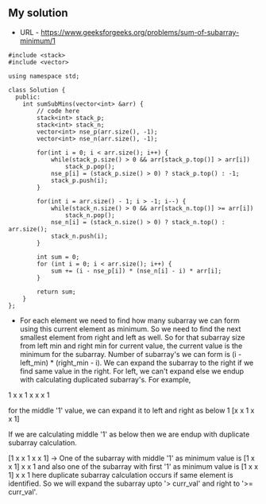 ## My solution

- URL - https://www.geeksforgeeks.org/problems/sum-of-subarray-minimum/1

```
#include <stack>
#include <vector>

using namespace std;

class Solution {
  public:
    int sumSubMins(vector<int> &arr) {
        // code here
        stack<int> stack_p;
        stack<int> stack_n;
        vector<int> nse_p(arr.size(), -1);
        vector<int> nse_n(arr.size(), -1);

        for(int i = 0; i < arr.size(); i++) {
            while(stack_p.size() > 0 && arr[stack_p.top()] > arr[i])
                stack_p.pop();
            nse_p[i] = (stack_p.size() > 0) ? stack_p.top() : -1;
            stack_p.push(i);
        }

        for(int i = arr.size() - 1; i > -1; i--) {
            while(stack_n.size() > 0 && arr[stack_n.top()] >= arr[i])
                stack_n.pop();
            nse_n[i] = (stack_n.size() > 0) ? stack_n.top() : arr.size();
            stack_n.push(i);
        }

        int sum = 0;
        for (int i = 0; i < arr.size(); i++) {
            sum += (i - nse_p[i]) * (nse_n[i] - i) * arr[i];
        }

        return sum;
    }
};
```

- For each element we need to find how many subarray we can form using this current element as minimum. So we need to find the next smallest element from right and left as well. So for that subarray size from left min and right min for current value, the current value is the minimum for the subarray. Number of subarray's we can form is (i - left_min) * (right_min - i). We can expand the subarray to the right if we find same value in the right. For left, we can't expand else we endup with calculating duplicated subarray's. For example,

1 x x 1 x x x 1

for the middle '1' value, we can expand it to left and right as below
1 [x x 1 x x 1]

If we are calculating middle '1' as below then we are endup with duplicate subarray calculation.

[1 x x 1 x x 1] -> One of the subarray with middle '1' as minimum value is [1 x x 1] x x 1 and also one of the subarray with first '1' as minimum value is [1 x x 1] x x 1 here duplicate subarray calculation occurs if same element is identified. So we will expand the subarray upto '> curr_val' and right to '>= curr_val'.
